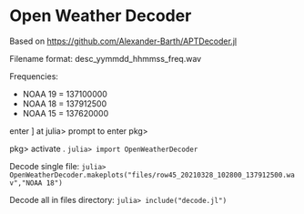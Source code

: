 # Open Weather Decoder

Based on https://github.com/Alexander-Barth/APTDecoder.jl

Filename format: desc_yymmdd_hhmmss_freq.wav

Frequencies:
- NOAA 19 = 137100000
- NOAA 18 = 137912500
- NOAA 15 = 137620000

enter ] at julia> prompt to enter pkg>

pkg> activate .
`julia> import OpenWeatherDecoder`

Decode single file:
`julia> OpenWeatherDecoder.makeplots("files/row45_20210328_102800_137912500.wav","NOAA 18")`

Decode all in files directory:
`julia> include("decode.jl")`
